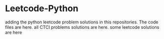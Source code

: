 # Leetcode-Python
adding the python leetcode problem solutions in this repositories. 
The code files are here.
all CTCI problems solutions are here.
some leetcode solutions are here














































































































































































































































































































































































































































































































































































































































































































































































































































































































































































































































































































